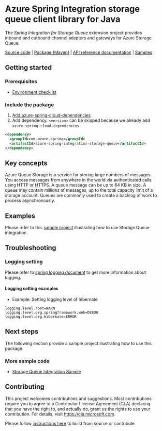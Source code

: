 # Azure Spring Integration storage queue client library for Java
The *Spring Integration for Storage Queue* extension project provides inbound and outbound channel adapters and gateways for Azure Storage Queue.

[Source code][src] | [Package (Maven)][package] | [API reference documentation][refdocs] | [Samples][sample]

## Getting started

### Prerequisites
- [Environment checklist][environment_checklist]

### Include the package
1. [Add azure-spring-cloud-dependencies].
1. Add dependency. `<version>` can be skipped because we already add `azure-spring-cloud-dependencies`.
```xml
<dependency>
  <groupId>com.azure.spring</groupId>
  <artifactId>azure-spring-integration-storage-queue</artifactId>
</dependency>
```

## Key concepts
Azure Queue Storage is a service for storing large numbers of messages. You access messages from anywhere in the world via authenticated calls using HTTP or HTTPS. A queue message can be up to 64 KB in size. A queue may contain millions of messages, up to the total capacity limit of a storage account. Queues are commonly used to create a backlog of work to process asynchronously.
## Examples
Please refer to this [sample project][sample] illustrating how to use Storage Queue integration.

## Troubleshooting
### Logging setting
Please refer to [spring logging document] to get more information about logging.

#### Logging setting examples
- Example: Setting logging level of hibernate
```properties
logging.level.root=WARN
logging.level.org.springframework.web=DEBUG
logging.level.org.hibernate=ERROR
```

## Next steps

The following section provide a sample project illustrating how to use this package.
### More sample code
- [Storage Queue Integration Sample][sample]

## Contributing
This project welcomes contributions and suggestions.  Most contributions require you to agree to a Contributor License Agreement (CLA) declaring that you have the right to, and actually do, grant us the rights to use your contribution. For details, visit https://cla.microsoft.com.

Please follow [instructions here][contributing_md] to build from source or contribute.

<!-- Link -->
[src]: https://github.com/Azure/azure-sdk-for-java/tree/main/sdk/spring/spring-integration-azure-storage-queue
[package]: https://mvnrepository.com/artifact/com.azure.spring/azure-spring-integration-storage-queue
[refdocs]: https://azure.github.io/azure-sdk-for-java/springcloud.html#azure-spring-integration-storage-queue
[sample]: https://github.com/Azure-Samples/azure-spring-boot-samples/tree/tag_azure-spring-boot_3.6.0/storage/azure-spring-integration-sample-storage-queue
[spring logging document]: https://docs.spring.io/spring-boot/docs/current/reference/html/features.html#boot-features-logging
[contributing_md]: https://github.com/Azure/azure-sdk-for-java/tree/main/sdk/spring/CONTRIBUTING.md
[environment_checklist]: https://github.com/Azure/azure-sdk-for-java/blob/main/sdk/spring/ENVIRONMENT_CHECKLIST.md#ready-to-run-checklist
[Add azure-spring-cloud-dependencies]: https://github.com/Azure/azure-sdk-for-java/blob/main/sdk/spring/AZURE_SPRING_BOMS_USAGE.md#add-azure-spring-cloud-dependencies
